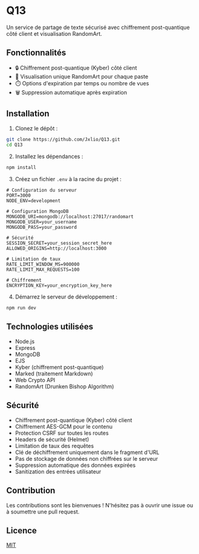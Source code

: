 # Q13

Un service de partage de texte sécurisé avec chiffrement post-quantique côté client et visualisation RandomArt.

## Fonctionnalités

- 🔒 Chiffrement post-quantique (Kyber) côté client
- 🎨 Visualisation unique RandomArt pour chaque paste
- ⏱️ Options d'expiration par temps ou nombre de vues
- 🗑️ Suppression automatique après expiration


## Installation

1. Clonez le dépôt :
```bash
git clone https://github.com/Jxlio/Q13.git
cd Q13
```

2. Installez les dépendances :
```bash
npm install
```

3. Créez un fichier `.env` à la racine du projet :
```env
# Configuration du serveur
PORT=3000
NODE_ENV=development

# Configuration MongoDB
MONGODB_URI=mongodb://localhost:27017/randomart
MONGODB_USER=your_username
MONGODB_PASS=your_password

# Sécurité
SESSION_SECRET=your_session_secret_here
ALLOWED_ORIGINS=http://localhost:3000

# Limitation de taux
RATE_LIMIT_WINDOW_MS=900000
RATE_LIMIT_MAX_REQUESTS=100

# Chiffrement
ENCRYPTION_KEY=your_encryption_key_here
```

4. Démarrez le serveur de développement :
```bash
npm run dev
```

## Technologies utilisées

- Node.js
- Express
- MongoDB
- EJS
- Kyber (chiffrement post-quantique)
- Marked (traitement Markdown)
- Web Crypto API
- RandomArt (Drunken Bishop Algorithm)

## Sécurité

- Chiffrement post-quantique (Kyber) côté client
- Chiffrement AES-GCM pour le contenu
- Protection CSRF sur toutes les routes
- Headers de sécurité (Helmet)
- Limitation de taux des requêtes
- Clé de déchiffrement uniquement dans le fragment d'URL
- Pas de stockage de données non chiffrées sur le serveur
- Suppression automatique des données expirées
- Sanitization des entrées utilisateur

## Contribution

Les contributions sont les bienvenues ! N'hésitez pas à ouvrir une issue ou à soumettre une pull request.

## Licence

[MIT](LICENSE) 
